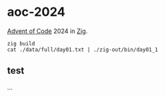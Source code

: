 # aoc-2024

[Advent of Code](https://adventofcode.com) 2024 in [Zig](https://ziglang.org).


```
zig build
cat ./data/full/day01.txt | ./zig-out/bin/day01_1
```

## test

...